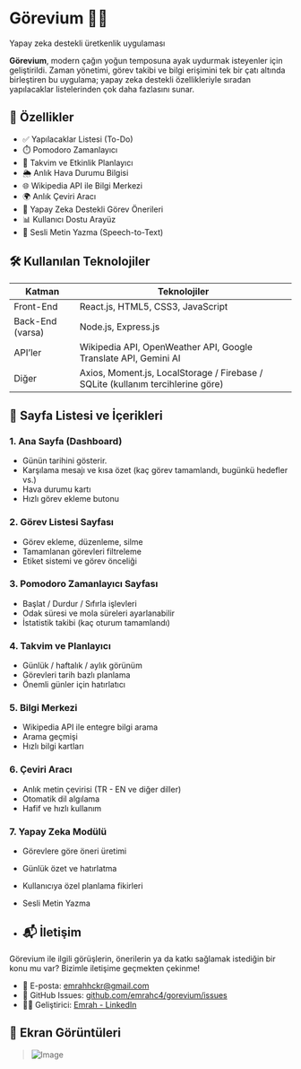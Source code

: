 # Görevium 🧠📅  
Yapay zeka destekli üretkenlik uygulaması  

**Görevium**, modern çağın yoğun temposuna ayak uydurmak isteyenler için geliştirildi. Zaman yönetimi, görev takibi ve bilgi erişimini tek bir çatı altında birleştiren bu uygulama; yapay zeka destekli özellikleriyle sıradan yapılacaklar listelerinden çok daha fazlasını sunar.

## 🚀 Özellikler

- ✅ Yapılacaklar Listesi (To-Do)
- ⏱️ Pomodoro Zamanlayıcı
- 📆 Takvim ve Etkinlik Planlayıcı
- 🌦️ Anlık Hava Durumu Bilgisi
- 🌐 Wikipedia API ile Bilgi Merkezi
- 🌍 Anlık Çeviri Aracı
- 🧠 Yapay Zeka Destekli Görev Önerileri
- 📊 Kullanıcı Dostu Arayüz
- 🎤 Sesli Metin Yazma (Speech-to-Text) 

## 🛠️ Kullanılan Teknolojiler

| Katman | Teknolojiler |
|--------|--------------|
| Front-End | React.js, HTML5, CSS3, JavaScript |
| Back-End (varsa) | Node.js, Express.js |
| API’ler | Wikipedia API, OpenWeather API, Google Translate API, Gemini AI |
| Diğer | Axios, Moment.js, LocalStorage / Firebase / SQLite (kullanım tercihlerine göre) |

## 📄 Sayfa Listesi ve İçerikleri

### 1. **Ana Sayfa (Dashboard)**
- Günün tarihini gösterir.
- Karşılama mesajı ve kısa özet (kaç görev tamamlandı, bugünkü hedefler vs.)
- Hava durumu kartı
- Hızlı görev ekleme butonu

### 2. **Görev Listesi Sayfası**
- Görev ekleme, düzenleme, silme
- Tamamlanan görevleri filtreleme
- Etiket sistemi ve görev önceliği

### 3. **Pomodoro Zamanlayıcı Sayfası**
- Başlat / Durdur / Sıfırla işlevleri
- Odak süresi ve mola süreleri ayarlanabilir
- İstatistik takibi (kaç oturum tamamlandı)

### 4. **Takvim ve Planlayıcı**
- Günlük / haftalık / aylık görünüm
- Görevleri tarih bazlı planlama
- Önemli günler için hatırlatıcı

### 5. **Bilgi Merkezi**
- Wikipedia API ile entegre bilgi arama
- Arama geçmişi
- Hızlı bilgi kartları

### 6. **Çeviri Aracı**
- Anlık metin çevirisi (TR - EN ve diğer diller)
- Otomatik dil algılama
- Hafif ve hızlı kullanım

### 7. **Yapay Zeka Modülü**
- Görevlere göre öneri üretimi
- Günlük özet ve hatırlatma
- Kullanıcıya özel planlama fikirleri
- Sesli Metin Yazma

- ## 📬 İletişim

Görevium ile ilgili görüşlerin, önerilerin ya da katkı sağlamak istediğin bir konu mu var? Bizimle iletişime geçmekten çekinme!

- 📧 E-posta: [emrahhckr@gmail.com](mailto:emrahhckr@gmail.com)
- 💬 GitHub Issues: [github.com/emrahc4/gorevium/issues](https://github.com/kullaniciadi/gorevium/issues)
- 🧑‍💻 Geliştirici: [Emrah - LinkedIn](https://www.linkedin.com/in/emrah-%C3%A7ak%C4%B1r-052b422a1/) 

## 📸 Ekran Görüntüleri

> ![Image](https://github.com/user-attachments/assets/ea8a6348-522f-48d7-9408-cb0ae4fe0ad8)


